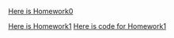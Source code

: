 [Here is Homework0](https://bu-ie-582.github.io/fall20-Nur-Gundogdu/Homework0)

[Here is Homework1](https://bu-ie-582.github.io/fall20-Nur-Gundogdu/Homework1.html)
[Here is code for Homework1](https://bu-ie-582.github.io/fall20-Nur-Gundogdu/Homework1.ipynb)